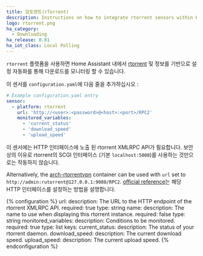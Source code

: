 ```yaml
---
title: 알토렌트(rTorrent)
description: Instructions on how to integrate rtorrent sensors within Home Assistant.
logo: rtorrent.png
ha_category:
  - Downloading
ha_release: 0.81
ha_iot_class: Local Polling
---
```


`rtorrent` 플랫폼을 사용하면 Home Assistant 내에서 [rtorrent](https://rakshasa.github.io/rtorrent/) 및 정보를 기반으로 설정 자동화를 통해 다운로드를 모니터링 할 수 있습니다.

이 센서를 `configuration.yaml`에 다음 줄을 추가하십시오 :

```yaml
# Example configuration.yaml entry
sensor:
  - platform: rtorrent
    url: 'http://<user>:<password>@<host>:<port>/RPC2'
    monitored_variables:
      - 'current_status'
      - 'download_speed'
      - 'upload_speed'
```

이 센서에는 HTTP 인터페이스에 노출 된 rtorrent XMLRPC API가 필요합니다.
보안상의 이유로 rtorrent의 SCGI 인터페이스 (기본 `localhost:5000`)를 사용하는 것만으로는 작동하지 않습니다. 

Alternatively, the [arch-rtorrentvpn](https://github.com/binhex/arch-rtorrentvpn) container can be used with `url` set to `http://admin:rutorrent@127.0.0.1:9080/RPC2`.
[official reference](https://github.com/rakshasa/rtorrent/wiki/RPC-Setup-XMLRPC)는 해당 HTTP 인터페이스를 설정하는 방법을 설명합니다.

{% configuration %}
url:
  description: The URL to the HTTP endpoint of the rtorrent XMLRPC API.
  required: true
  type: string
name:
  description: The name to use when displaying this rtorrent instance.
  required: false
  type: string
monitored_variables:
  description: Conditions to be monitored.
  required: true
  type: list
  keys:
    current_status:
      description: The status of your rtorrent daemon.
    download_speed:
      description: The current download speed.
    upload_speed:
      description: The current upload speed.
{% endconfiguration %}
